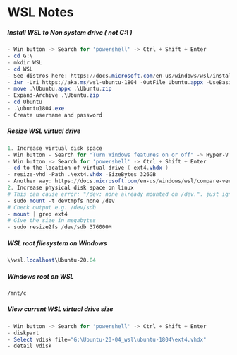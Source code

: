 # WSL Notes

##### Install WSL to Non system drive ( not C:\ )
````powershell
- Win button -> Search for 'powershell' -> Ctrl + Shift + Enter
- cd G:\
- mkdir WSL
- cd WSL
- See distros here: https://docs.microsoft.com/en-us/windows/wsl/install-manual
- iwr -Uri https://aka.ms/wsl-ubuntu-1804 -OutFile Ubuntu.appx -UseBasicParsing
- move .\Ubuntu.appx .\Ubuntu.zip
- Expand-Archive .\Ubuntu.zip
- cd Ubuntu
- .\ubuntu1804.exe
- Create username and password
````

##### Resize WSL virtual drive
````powershell
1. Increase virtual disk space
- Win button - Search for "Turn Windows features on or off" -> Hyper-V -> Tick on
- Win button -> Search for 'powershell' -> Ctrl + Shift + Enter
- cd to the location of virtual drive ( ext4.vhdx )
- resize-vhd -Path .\ext4.vhdx -SizeBytes 326GB
- Another way: https://docs.microsoft.com/en-us/windows/wsl/compare-versions#expanding-the-size-of-your-wsl-2-virtual-hard-disk
2. Increase physical disk space on linux
# This can cause error: "/dev: none already mounted on /dev.". just ignore.
- sudo mount -t devtmpfs none /dev
# Check output e.g. /dev/sdb
- mount | grep ext4
# Give the size in megabytes
- sudo resize2fs /dev/sdb 376000M
````

##### WSL root filesystem on Windows
````powershell
\\wsl.localhost\Ubuntu-20.04
````

##### Windows root on WSL
````bash
/mnt/c
````

##### View current WSL virtual drive size
````powershell
- Win button -> Search for 'powershell' -> Ctrl + Shift + Enter
- diskpart
- Select vdisk file="G:\Ubuntu-20-04_wsl\ubuntu-1804\ext4.vhdx"
- detail vdisk
````